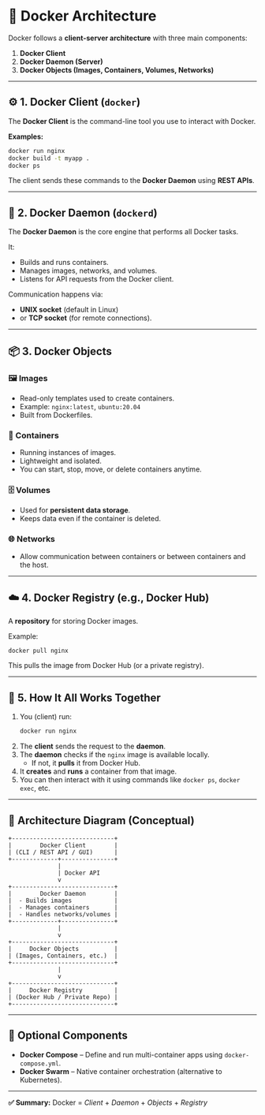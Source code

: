# 🐳 Docker Architecture

Docker follows a **client-server architecture** with three main components:

1. **Docker Client**
2. **Docker Daemon (Server)**
3. **Docker Objects (Images, Containers, Volumes, Networks)**

---

## ⚙️ 1. Docker Client (`docker`)
The **Docker Client** is the command-line tool you use to interact with Docker.

**Examples:**
```bash
docker run nginx
docker build -t myapp .
docker ps
```
The client sends these commands to the **Docker Daemon** using **REST APIs**.

---

## 🧠 2. Docker Daemon (`dockerd`)
The **Docker Daemon** is the core engine that performs all Docker tasks.

It:
- Builds and runs containers.
- Manages images, networks, and volumes.
- Listens for API requests from the Docker client.

Communication happens via:
- **UNIX socket** (default in Linux)
- or **TCP socket** (for remote connections).

---

## 📦 3. Docker Objects

### 🖼️ Images
- Read-only templates used to create containers.
- Example: `nginx:latest`, `ubuntu:20.04`
- Built from Dockerfiles.

### 🧩 Containers
- Running instances of images.
- Lightweight and isolated.
- You can start, stop, move, or delete containers anytime.

### 🗄️ Volumes
- Used for **persistent data storage**.
- Keeps data even if the container is deleted.

### 🌐 Networks
- Allow communication between containers or between containers and the host.

---

## ☁️ 4. Docker Registry (e.g., Docker Hub)
A **repository** for storing Docker images.

Example:
```bash
docker pull nginx
```
This pulls the image from Docker Hub (or a private registry).

---

## 🧩 5. How It All Works Together

1. You (client) run:
   ```bash
   docker run nginx
   ```
2. The **client** sends the request to the **daemon**.
3. The **daemon** checks if the `nginx` image is available locally.
   - If not, it **pulls** it from Docker Hub.
4. It **creates** and **runs** a container from that image.
5. You can then interact with it using commands like `docker ps`, `docker exec`, etc.

---

## 🧭 Architecture Diagram (Conceptual)

```
+-----------------------------+
|        Docker Client        |
| (CLI / REST API / GUI)      |
+-------------+---------------+
              |
              | Docker API
              v
+-----------------------------+
|        Docker Daemon        |
|  - Builds images            |
|  - Manages containers       |
|  - Handles networks/volumes |
+-------------+---------------+
              |
              v
+-----------------------------+
|     Docker Objects          |
| (Images, Containers, etc.)  |
+-----------------------------+
              |
              v
+-----------------------------+
|     Docker Registry         |
| (Docker Hub / Private Repo) |
+-----------------------------+
```

---

## 🧠 Optional Components
- **Docker Compose** – Define and run multi-container apps using `docker-compose.yml`.
- **Docker Swarm** – Native container orchestration (alternative to Kubernetes).

---

**✅ Summary:**
Docker = *Client* + *Daemon* + *Objects* + *Registry*

